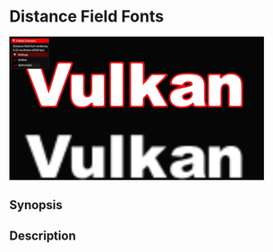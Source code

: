 # Distance Field Fonts

<img src="../../screenshots/distancefieldfonts.jpg" height="256px">

## Synopsis


## Description
